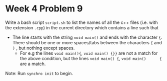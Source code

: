 # Week 4 Problem 9

Write a bash script ` script.sh ` to list the names of all the c++ files (i.e. with the extension ` .cpp `) in the current directory which contains a line such that

- The line starts with the string  ` void main() ` and ends with the character  ` { `. There should be one or more spaces/tabs between the characters  ` { ` and  ` ) ` , but nothing except spaces.
  - For e.g the lines ` void main(){ `, ` void main() {}} ` are not a match for the above condition, but the lines ` void main() { `, ` void main()		 { ` are a match.

Note:
Run ` synchro init ` to begin.
